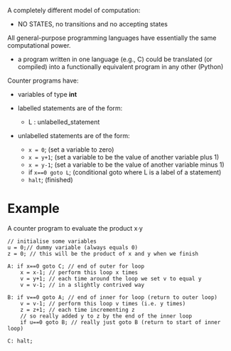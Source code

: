 
A completely different model of computation:
- NO STATES, no transitions and no accepting states

All general-purpose programming languages have essentially the same computational power.
- a program written in one language (e.g., C) could be translated (or compiled) into a functionally equivalent program in any other (Python)

Counter programs have:

- variables of type **int**
- labelled statements are of the form:
	- L : unlabelled_statement

- unlabelled statements are of the form:
	- `x = 0`; (set a variable to zero) 
	- `x = y+1`; (set a variable to be the value of another variable plus 1) 
	- `x = y-1`; (set a variable to be the value of another variable minus 1) 
	- if `x==0 goto L`; (conditional goto where L is a label of a statement) 
	- `halt`; (finished)

# Example

A counter program to evaluate the product x∙y

```
// initialise some variables
u = 0;// dummy variable (always equals 0)
z = 0; // this will be the product of x and y when we finish

A: if x==0 goto C; // end of outer for loop
	x = x-1; // perform this loop x times
	v = y+1; // each time around the loop we set v to equal y
	v = v-1; // in a slightly contrived way

B: if v==0 goto A; // end of inner for loop (return to outer loop)
	v = v-1; // perform this loop v times (i.e. y times)
	z = z+1; // each time incrementing z
	// so really added y to z by the end of the inner loop
	if u==0 goto B; // really just goto B (return to start of inner loop)

C: halt;
```

